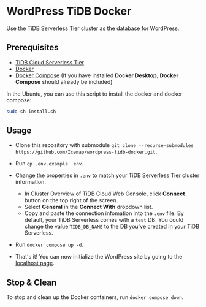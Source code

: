 # WordPress TiDB Docker

Use the TiDB Serverless Tier cluster as the database for WordPress.

## Prerequisites

- [TiDB Cloud Serverless Tier](https://tidbcloud.com/)
- [Docker](https://www.docker.com/)
- [Docker Compose](https://docs.docker.com/compose/) (If you have installed **Docker Desktop**, **Docker Compose** should already be included)

In the Ubuntu, you can use this script to install the docker and docker compose:

```bash
sudo sh install.sh
```

## Usage

- Clone this repository with submodule `git clone --recurse-submodules https://github.com/Icemap/wordpress-tidb-docker.git`.
- Run `cp .env.example .env`.
- Change the properties in `.env` to match your TiDB Serverless Tier cluster information.

  - In Cluster Overview of TiDB Cloud Web Console, click **Connect** button on the top right of the screen.
  - Select **General** in the **Connect With** dropdown list.
  - Copy and paste the connection infomation into the `.env` file. By default, your TiDB Serverless comes with a `test` DB. You could change the value `TIDB_DB_NAME` to the DB you've created in your TiDB Serverless.

- Run `docker compose up -d`.
- That's it! You can now initialize the WordPress site by going to the [localhost page](http://localhost).

## Stop & Clean

To stop and clean up the Docker containers, run `docker compose down`.
